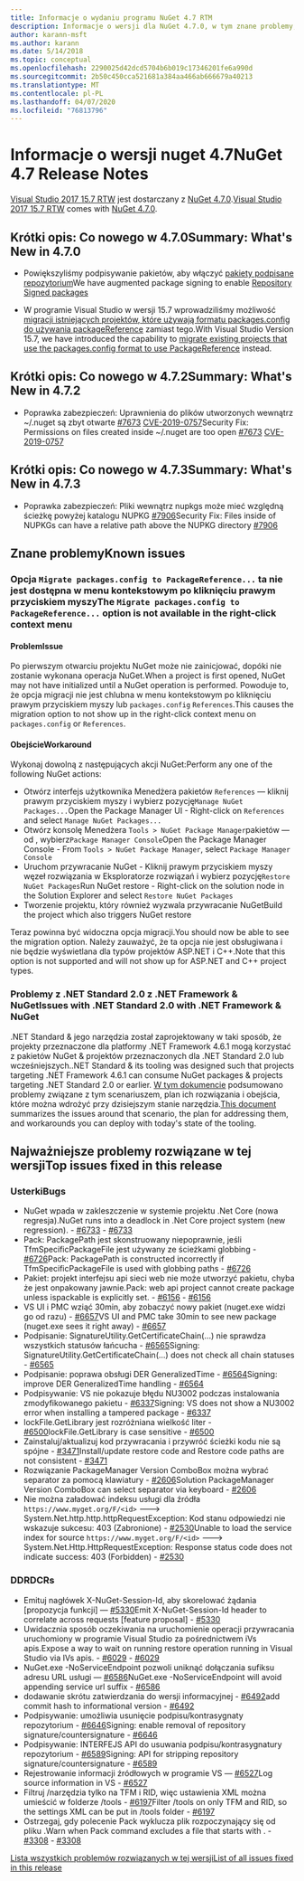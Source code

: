 ```yaml
---
title: Informacje o wydaniu programu NuGet 4.7 RTM
description: Informacje o wersji dla NuGet 4.7.0, w tym znane problemy, poprawki błędów, dodane funkcje i BDR.
author: karann-msft
ms.author: karann
ms.date: 5/14/2018
ms.topic: conceptual
ms.openlocfilehash: 2290025d42dcd5704b6b019c17346201fe6a990d
ms.sourcegitcommit: 2b50c450cca521681a384aa466ab666679a40213
ms.translationtype: MT
ms.contentlocale: pl-PL
ms.lasthandoff: 04/07/2020
ms.locfileid: "76813796"
---
```

# <a name="nuget-47-release-notes"></a><span data-ttu-id="3ade2-103">Informacje o wersji nuget 4.7</span><span class="sxs-lookup"><span data-stu-id="3ade2-103">NuGet 4.7 Release Notes</span></span>

<span data-ttu-id="3ade2-104">[Visual Studio 2017 15.7 RTW](https://www.visualstudio.com/news/releasenotes/vs2017-relnotes) jest dostarczany z [NuGet 4.7.0](https://dist.nuget.org/win-x86-commandline/v4.7.0/nuget.exe).</span><span class="sxs-lookup"><span data-stu-id="3ade2-104">[Visual Studio 2017 15.7 RTW](https://www.visualstudio.com/news/releasenotes/vs2017-relnotes) comes with [NuGet 4.7.0](https://dist.nuget.org/win-x86-commandline/v4.7.0/nuget.exe).</span></span>

## <a name="summary-whats-new-in-470"></a><span data-ttu-id="3ade2-105">Krótki opis: Co nowego w 4.7.0</span><span class="sxs-lookup"><span data-stu-id="3ade2-105">Summary: What's New in 4.7.0</span></span>

* <span data-ttu-id="3ade2-106">Powiększyliśmy podpisywanie pakietów, aby włączyć [pakiety podpisane repozytorium](https://github.com/NuGet/Home/wiki/Repository-Signatures)</span><span class="sxs-lookup"><span data-stu-id="3ade2-106">We have augmented package signing to enable [Repository Signed packages](https://github.com/NuGet/Home/wiki/Repository-Signatures)</span></span>

* <span data-ttu-id="3ade2-107">W programie Visual Studio w wersji 15.7 wprowadziliśmy możliwość [migracji istniejących projektów, które używają formatu packages.config do używania packageReference](../consume-packages/migrate-packages-config-to-package-reference.md) zamiast tego.</span><span class="sxs-lookup"><span data-stu-id="3ade2-107">With Visual Studio Version 15.7, we have introduced the capability to [migrate existing projects that use the packages.config format to use PackageReference](../consume-packages/migrate-packages-config-to-package-reference.md) instead.</span></span>

## <a name="summary-whats-new-in-472"></a><span data-ttu-id="3ade2-108">Krótki opis: Co nowego w 4.7.2</span><span class="sxs-lookup"><span data-stu-id="3ade2-108">Summary: What's New in 4.7.2</span></span>

* <span data-ttu-id="3ade2-109">Poprawka zabezpieczeń: Uprawnienia do plików utworzonych wewnątrz ~/.nuget są zbyt otwarte [#7673](https://github.com/NuGet/Home/issues/7673) [CVE-2019-0757](https://portal.msrc.microsoft.com/en-us/security-guidance/advisory/CVE-2019-0757)</span><span class="sxs-lookup"><span data-stu-id="3ade2-109">Security Fix: Permissions on files created inside ~/.nuget are too open [#7673](https://github.com/NuGet/Home/issues/7673) [CVE-2019-0757](https://portal.msrc.microsoft.com/en-us/security-guidance/advisory/CVE-2019-0757)</span></span>

## <a name="summary-whats-new-in-473"></a><span data-ttu-id="3ade2-110">Krótki opis: Co nowego w 4.7.3</span><span class="sxs-lookup"><span data-stu-id="3ade2-110">Summary: What's New in 4.7.3</span></span>

* <span data-ttu-id="3ade2-111">Poprawka zabezpieczeń: Pliki wewnątrz nupkgs może mieć względną ścieżkę powyżej katalogu NUPKG [#7906](https://github.com/NuGet/Home/issues/7906)</span><span class="sxs-lookup"><span data-stu-id="3ade2-111">Security Fix: Files inside of NUPKGs can have a relative path above the NUPKG directory [#7906](https://github.com/NuGet/Home/issues/7906)</span></span>

## <a name="known-issues"></a><span data-ttu-id="3ade2-112">Znane problemy</span><span class="sxs-lookup"><span data-stu-id="3ade2-112">Known issues</span></span>

### <a name="the-migrate-packagesconfig-to-packagereference-option-is-not-available-in-the-right-click-context-menu"></a><span data-ttu-id="3ade2-113">Opcja `Migrate packages.config to PackageReference...` ta nie jest dostępna w menu kontekstowym po kliknięciu prawym przyciskiem myszy</span><span class="sxs-lookup"><span data-stu-id="3ade2-113">The `Migrate packages.config to PackageReference...` option is not available in the right-click context menu</span></span>

#### <a name="issue"></a><span data-ttu-id="3ade2-114">Problem</span><span class="sxs-lookup"><span data-stu-id="3ade2-114">Issue</span></span>

<span data-ttu-id="3ade2-115">Po pierwszym otwarciu projektu NuGet może nie zainicjować, dopóki nie zostanie wykonana operacja NuGet.</span><span class="sxs-lookup"><span data-stu-id="3ade2-115">When a project is first opened, NuGet may not have initialized until a NuGet operation is performed.</span></span> <span data-ttu-id="3ade2-116">Powoduje to, że opcja migracji nie jest chlubna w menu kontekstowym po kliknięciu prawym przyciskiem myszy lub `packages.config` `References`.</span><span class="sxs-lookup"><span data-stu-id="3ade2-116">This causes the migration option to not show up in the right-click context menu on `packages.config` or `References`.</span></span>

#### <a name="workaround"></a><span data-ttu-id="3ade2-117">Obejście</span><span class="sxs-lookup"><span data-stu-id="3ade2-117">Workaround</span></span>

<span data-ttu-id="3ade2-118">Wykonaj dowolną z następujących akcji NuGet:</span><span class="sxs-lookup"><span data-stu-id="3ade2-118">Perform any one of the following NuGet actions:</span></span>
* <span data-ttu-id="3ade2-119">Otwórz interfejs użytkownika Menedżera pakietów `References` — kliknij prawym przyciskiem myszy i wybierz pozycję`Manage NuGet Packages...`</span><span class="sxs-lookup"><span data-stu-id="3ade2-119">Open the Package Manager UI - Right-click on `References` and select `Manage NuGet Packages...`</span></span>
* <span data-ttu-id="3ade2-120">Otwórz konsolę Menedżera `Tools > NuGet Package Manager`pakietów — od , wybierz`Package Manager Console`</span><span class="sxs-lookup"><span data-stu-id="3ade2-120">Open the Package Manager Console - From `Tools > NuGet Package Manager`, select `Package Manager Console`</span></span>
* <span data-ttu-id="3ade2-121">Uruchom przywracanie NuGet - Kliknij prawym przyciskiem myszy węzeł rozwiązania w Eksploratorze rozwiązań i wybierz pozycję`Restore NuGet Packages`</span><span class="sxs-lookup"><span data-stu-id="3ade2-121">Run NuGet restore - Right-click on the solution node in the Solution Explorer and select `Restore NuGet Packages`</span></span>
* <span data-ttu-id="3ade2-122">Tworzenie projektu, który również wyzwala przywracanie NuGet</span><span class="sxs-lookup"><span data-stu-id="3ade2-122">Build the project which also triggers NuGet restore</span></span>

<span data-ttu-id="3ade2-123">Teraz powinna być widoczna opcja migracji.</span><span class="sxs-lookup"><span data-stu-id="3ade2-123">You should now be able to see the migration option.</span></span> <span data-ttu-id="3ade2-124">Należy zauważyć, że ta opcja nie jest obsługiwana i nie będzie wyświetlana dla typów projektów ASP.NET i C++.</span><span class="sxs-lookup"><span data-stu-id="3ade2-124">Note that this option is not supported and will not show up for ASP.NET and C++ project types.</span></span>

### <a name="issues-with-net-standard-20-with-net-framework--nuget"></a><span data-ttu-id="3ade2-125">Problemy z .NET Standard 2.0 z .NET Framework & NuGet</span><span class="sxs-lookup"><span data-stu-id="3ade2-125">Issues with .NET Standard 2.0 with .NET Framework & NuGet</span></span>

<span data-ttu-id="3ade2-126">.NET Standard & jego narzędzia został zaprojektowany w taki sposób, że projekty przeznaczone dla platformy .NET Framework 4.6.1 mogą korzystać z pakietów NuGet & projektów przeznaczonych dla .NET Standard 2.0 lub wcześniejszych.</span><span class="sxs-lookup"><span data-stu-id="3ade2-126">.NET Standard & its tooling was designed such that projects targeting .NET Framework 4.6.1 can consume NuGet packages & projects targeting .NET Standard 2.0 or earlier.</span></span> <span data-ttu-id="3ade2-127">[W tym dokumencie](https://github.com/dotnet/standard/issues/481) podsumowano problemy związane z tym scenariuszem, plan ich rozwiązania i obejścia, które można wdrożyć przy dzisiejszym stanie narzędzia.</span><span class="sxs-lookup"><span data-stu-id="3ade2-127">[This document](https://github.com/dotnet/standard/issues/481) summarizes the issues around that scenario, the plan for addressing them, and workarounds you can deploy with today's state of the tooling.</span></span>

## <a name="top-issues-fixed-in-this-release"></a><span data-ttu-id="3ade2-128">Najważniejsze problemy rozwiązane w tej wersji</span><span class="sxs-lookup"><span data-stu-id="3ade2-128">Top issues fixed in this release</span></span>

### <a name="bugs"></a><span data-ttu-id="3ade2-129">Usterki</span><span class="sxs-lookup"><span data-stu-id="3ade2-129">Bugs</span></span>

* <span data-ttu-id="3ade2-130">NuGet wpada w zakleszczenie w systemie projektu .Net Core (nowa regresja).</span><span class="sxs-lookup"><span data-stu-id="3ade2-130">NuGet runs into a deadlock in .Net Core project system (new regression).</span></span><span data-ttu-id="3ade2-131"> - [#6733](https://github.com/NuGet/Home/issues/6733)</span><span class="sxs-lookup"><span data-stu-id="3ade2-131"> - [#6733](https://github.com/NuGet/Home/issues/6733)</span></span>
* <span data-ttu-id="3ade2-132">Pack: PackagePath jest skonstruowany niepoprawnie, jeśli TfmSpecificPackageFile jest używany ze ścieżkami globbing - [#6726](https://github.com/NuGet/Home/issues/6726)</span><span class="sxs-lookup"><span data-stu-id="3ade2-132">Pack: PackagePath is constructed incorrectly if TfmSpecificPackageFile is used with globbing paths - [#6726](https://github.com/NuGet/Home/issues/6726)</span></span>
* <span data-ttu-id="3ade2-133">Pakiet: projekt interfejsu api sieci web nie może utworzyć pakietu, chyba że jest onpakowany jawnie.</span><span class="sxs-lookup"><span data-stu-id="3ade2-133">Pack: web api project cannot create package unless ispackable is explicitly set.</span></span><span data-ttu-id="3ade2-134"> - [#6156](https://github.com/NuGet/Home/issues/6156)</span><span class="sxs-lookup"><span data-stu-id="3ade2-134"> - [#6156](https://github.com/NuGet/Home/issues/6156)</span></span>
* <span data-ttu-id="3ade2-135">VS UI i PMC wziąć 30min, aby zobaczyć nowy pakiet (nuget.exe widzi go od razu) - [#6657](https://github.com/NuGet/Home/issues/6657)</span><span class="sxs-lookup"><span data-stu-id="3ade2-135">VS UI and PMC take 30min to see new package (nuget.exe sees it right away) - [#6657](https://github.com/NuGet/Home/issues/6657)</span></span>
* <span data-ttu-id="3ade2-136">Podpisanie: SignatureUtility.GetCertificateChain(...) nie sprawdza wszystkich statusów łańcucha - [#6565](https://github.com/NuGet/Home/issues/6565)</span><span class="sxs-lookup"><span data-stu-id="3ade2-136">Signing:  SignatureUtility.GetCertificateChain(...) does not check all chain statuses - [#6565](https://github.com/NuGet/Home/issues/6565)</span></span>
* <span data-ttu-id="3ade2-137">Podpisanie: poprawa obsługi DER GeneralizedTime - [#6564](https://github.com/NuGet/Home/issues/6564)</span><span class="sxs-lookup"><span data-stu-id="3ade2-137">Signing:  improve DER GeneralizedTime handling - [#6564](https://github.com/NuGet/Home/issues/6564)</span></span>
* <span data-ttu-id="3ade2-138">Podpisywanie: VS nie pokazuje błędu NU3002 podczas instalowania zmodyfikowanego pakietu - [#6337](https://github.com/NuGet/Home/issues/6337)</span><span class="sxs-lookup"><span data-stu-id="3ade2-138">Signing: VS does not show a NU3002 error when installing a tampered package - [#6337](https://github.com/NuGet/Home/issues/6337)</span></span>
* <span data-ttu-id="3ade2-139">lockFile.GetLibrary jest rozróżniana wielkość liter - [#6500](https://github.com/NuGet/Home/issues/6500)</span><span class="sxs-lookup"><span data-stu-id="3ade2-139">lockFile.GetLibrary is case sensitive - [#6500](https://github.com/NuGet/Home/issues/6500)</span></span>
* <span data-ttu-id="3ade2-140">Zainstaluj/aktualizuj kod przywracania i przywróć ścieżki kodu nie są spójne - [#3471](https://github.com/NuGet/Home/issues/3471)</span><span class="sxs-lookup"><span data-stu-id="3ade2-140">Install/update restore code and Restore code paths are not consistent - [#3471](https://github.com/NuGet/Home/issues/3471)</span></span>
* <span data-ttu-id="3ade2-141">Rozwiązanie PackageManager Version ComboBox można wybrać separator za pomocą klawiatury - [#2606](https://github.com/NuGet/Home/issues/2606)</span><span class="sxs-lookup"><span data-stu-id="3ade2-141">Solution PackageManager Version ComboBox can select separator via keyboard - [#2606](https://github.com/NuGet/Home/issues/2606)</span></span>
* <span data-ttu-id="3ade2-142">Nie można załadować indeksu usługi dla źródła `https://www.myget.org/F/<id>` ---> System.Net.http.http.httpRequestException: Kod stanu odpowiedzi nie wskazuje sukcesu: 403 (Zabronione) - [#2530](https://github.com/NuGet/Home/issues/2530)</span><span class="sxs-lookup"><span data-stu-id="3ade2-142">Unable to load the service index for source `https://www.myget.org/F/<id>` ---> System.Net.Http.HttpRequestException: Response status code does not indicate success: 403 (Forbidden) - [#2530](https://github.com/NuGet/Home/issues/2530)</span></span>

### <a name="dcrs"></a><span data-ttu-id="3ade2-143">DDR</span><span class="sxs-lookup"><span data-stu-id="3ade2-143">DCRs</span></span>

* <span data-ttu-id="3ade2-144">Emituj nagłówek X-NuGet-Session-Id, aby skorelować żądania [propozycja funkcji] — [#5330](https://github.com/NuGet/Home/issues/5330)</span><span class="sxs-lookup"><span data-stu-id="3ade2-144">Emit X-NuGet-Session-Id header to correlate across requests [feature proposal] - [#5330](https://github.com/NuGet/Home/issues/5330)</span></span>
* <span data-ttu-id="3ade2-145">Uwidacznia sposób oczekiwania na uruchomienie operacji przywracania uruchomiony w programie Visual Studio za pośrednictwem iVs apis.</span><span class="sxs-lookup"><span data-stu-id="3ade2-145">Expose a way to wait on running restore operation running in Visual Studio via IVs apis.</span></span><span data-ttu-id="3ade2-146"> - [#6029](https://github.com/NuGet/Home/issues/6029)</span><span class="sxs-lookup"><span data-stu-id="3ade2-146"> - [#6029](https://github.com/NuGet/Home/issues/6029)</span></span>
* <span data-ttu-id="3ade2-147">NuGet.exe -NoServiceEndpoint pozwoli uniknąć dołączania sufiksu adresu URL usługi — [#6586](https://github.com/NuGet/Home/issues/6586)</span><span class="sxs-lookup"><span data-stu-id="3ade2-147">NuGet.exe -NoServiceEndpoint will avoid appending service url suffix - [#6586](https://github.com/NuGet/Home/issues/6586)</span></span>
* <span data-ttu-id="3ade2-148">dodawanie skrótu zatwierdzania do wersji informacyjnej - [#6492](https://github.com/NuGet/Home/issues/6492)</span><span class="sxs-lookup"><span data-stu-id="3ade2-148">add commit hash to informational version - [#6492](https://github.com/NuGet/Home/issues/6492)</span></span>
* <span data-ttu-id="3ade2-149">Podpisywanie: umożliwia usunięcie podpisu/kontrasygnaty repozytorium - [#6646](https://github.com/NuGet/Home/issues/6646)</span><span class="sxs-lookup"><span data-stu-id="3ade2-149">Signing:  enable removal of repository signature/countersignature - [#6646](https://github.com/NuGet/Home/issues/6646)</span></span>
* <span data-ttu-id="3ade2-150">Podpisywanie: INTERFEJS API do usuwania podpisu/kontrasygnatury repozytorium - [#6589](https://github.com/NuGet/Home/issues/6589)</span><span class="sxs-lookup"><span data-stu-id="3ade2-150">Signing:  API for stripping repository signature/countersignature - [#6589](https://github.com/NuGet/Home/issues/6589)</span></span>
* <span data-ttu-id="3ade2-151">Rejestrowanie informacji źródłowych w programie VS — [#6527](https://github.com/NuGet/Home/issues/6527)</span><span class="sxs-lookup"><span data-stu-id="3ade2-151">Log source information in VS - [#6527](https://github.com/NuGet/Home/issues/6527)</span></span>
* <span data-ttu-id="3ade2-152">Filtruj /narzędzia tylko na TFM i RID, więc ustawienia XML można umieścić w folderze /tools - [#6197](https://github.com/NuGet/Home/issues/6197)</span><span class="sxs-lookup"><span data-stu-id="3ade2-152">Filter /tools on only TFM and RID, so the settings XML can be put in /tools folder - [#6197](https://github.com/NuGet/Home/issues/6197)</span></span>
* <span data-ttu-id="3ade2-153">Ostrzegaj, gdy polecenie Pack wyklucza plik rozpoczynający się od pliku .</span><span class="sxs-lookup"><span data-stu-id="3ade2-153">Warn when Pack command excludes a file that starts with .</span></span><span data-ttu-id="3ade2-154">  - [#3308](https://github.com/NuGet/Home/issues/3308)</span><span class="sxs-lookup"><span data-stu-id="3ade2-154">  - [#3308](https://github.com/NuGet/Home/issues/3308)</span></span>

[<span data-ttu-id="3ade2-155">Lista wszystkich problemów rozwiązanych w tej wersji</span><span class="sxs-lookup"><span data-stu-id="3ade2-155">List of all issues fixed in this release</span></span>](https://github.com/NuGet/Home/issues?q=is%3Aissue+is%3Aclosed+milestone%3A%224.7")
